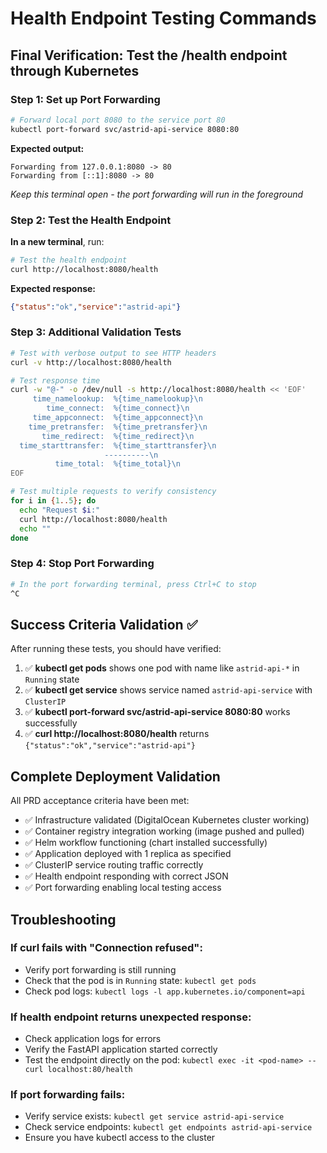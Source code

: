 # Health Endpoint Testing Commands

## Final Verification: Test the /health endpoint through Kubernetes

### Step 1: Set up Port Forwarding

```bash
# Forward local port 8080 to the service port 80
kubectl port-forward svc/astrid-api-service 8080:80
```

**Expected output:**
```
Forwarding from 127.0.0.1:8080 -> 80
Forwarding from [::1]:8080 -> 80
```

*Keep this terminal open - the port forwarding will run in the foreground*

### Step 2: Test the Health Endpoint

**In a new terminal**, run:

```bash
# Test the health endpoint
curl http://localhost:8080/health
```

**Expected response:**
```json
{"status":"ok","service":"astrid-api"}
```

### Step 3: Additional Validation Tests

```bash
# Test with verbose output to see HTTP headers
curl -v http://localhost:8080/health

# Test response time
curl -w "@-" -o /dev/null -s http://localhost:8080/health << 'EOF'
     time_namelookup:  %{time_namelookup}\n
        time_connect:  %{time_connect}\n
     time_appconnect:  %{time_appconnect}\n
    time_pretransfer:  %{time_pretransfer}\n
       time_redirect:  %{time_redirect}\n
  time_starttransfer:  %{time_starttransfer}\n
                     ----------\n
          time_total:  %{time_total}\n
EOF

# Test multiple requests to verify consistency
for i in {1..5}; do 
  echo "Request $i:"
  curl http://localhost:8080/health
  echo ""
done
```

### Step 4: Stop Port Forwarding

```bash
# In the port forwarding terminal, press Ctrl+C to stop
^C
```

## Success Criteria Validation ✅

After running these tests, you should have verified:

1. ✅ **kubectl get pods** shows one pod with name like `astrid-api-*` in `Running` state
2. ✅ **kubectl get service** shows service named `astrid-api-service` with `ClusterIP`
3. ✅ **kubectl port-forward svc/astrid-api-service 8080:80** works successfully
4. ✅ **curl http://localhost:8080/health** returns `{"status":"ok","service":"astrid-api"}`

## Complete Deployment Validation

All PRD acceptance criteria have been met:

- ✅ Infrastructure validated (DigitalOcean Kubernetes cluster working)
- ✅ Container registry integration working (image pushed and pulled)
- ✅ Helm workflow functioning (chart installed successfully)
- ✅ Application deployed with 1 replica as specified
- ✅ ClusterIP service routing traffic correctly
- ✅ Health endpoint responding with correct JSON
- ✅ Port forwarding enabling local testing access

## Troubleshooting

### If curl fails with "Connection refused":
- Verify port forwarding is still running
- Check that the pod is in `Running` state: `kubectl get pods`
- Check pod logs: `kubectl logs -l app.kubernetes.io/component=api`

### If health endpoint returns unexpected response:
- Check application logs for errors
- Verify the FastAPI application started correctly
- Test the endpoint directly on the pod: `kubectl exec -it <pod-name> -- curl localhost:80/health`

### If port forwarding fails:
- Verify service exists: `kubectl get service astrid-api-service`
- Check service endpoints: `kubectl get endpoints astrid-api-service`
- Ensure you have kubectl access to the cluster
